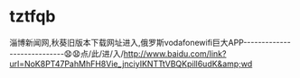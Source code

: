 # tztfqb
淄博新闻网,秋葵旧版本下载网址进入,俄罗斯vodafonewifi巨大APP----------------------------😧😧点/此/进/入/http://www.baidu.com/link?url=NoK8PT47PahMhFH8Vie_jnciyIKNTTtVBQKpill6udK&amp;wd
